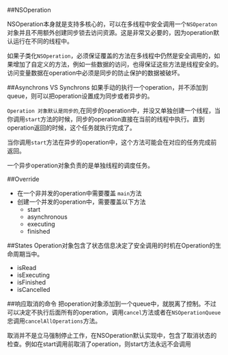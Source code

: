 ##NSOperation

NSOperation本身就是支持多核心的，可以在多线程中安全调用一个`NSOperaton`对象并且不用额外创建同步锁去访问资源。这是非常又必要的，因为operation默认运行在不同的线程中。

如果子类化`NSOperation`，必须保证覆盖的方法在多线程中仍然是安全调用的，如果增加了自定义的方法，例如一些数据的访问，也得保证这些方法是线程安全的。访问变量数据在operation中必须是同步的防止保护的数据被破坏。


##Asynchrons VS Synchrons 
如果手动的执行一个operation，并不添加到queue，则可以把operation设置成为同步或者异步的。


`Operation 对象默认是同步的`,在同步的operation中，并没又单独创建一个线程，当你调用`start`方法的时候，同步的operation直接在当前的线程中执行。直到operation返回的时候，这个任务就执行完成了。


当你调用`start`方法在异步的operation中，这个方法可能会在对应的任务完成前返回。

一个异步operation对象负责的是单独线程的调度任务。


##Override

*	在一个非并发的operation中需要覆盖	`main`方法
*	创建一个并发的operation中，需要覆盖以下方法
	*	start
	*	asynchronous
	*	executing
	*	finished
	
##States
Operation对象包含了状态信息决定了安全调用的时机在Operation的生命周期当中。

*	isRead
*	isExecuting
*	isFinished
*	isCancelled

##响应取消的命令
把operation对象添加到一个queue中，就脱离了控制。不过可以决定不执行后面所有的operation，调用`cancel`方法或者在`NSOperationQueue`忠调用`cancelAllOperations`方法。

取消并不是立马强制停止工作，在NSOperation默认实现中，包含了取消状态的检查。例如在start调用前取消了operation，则start方法永远不会调用




